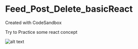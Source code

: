 # Feed_Post_Delete_basicReact
Created with CodeSandbox

Try to Practice some react concept

![alt text](https://github.com/jeantrue/Post_Delete_React/blob/main/post-delete.jpg?raw=true)
